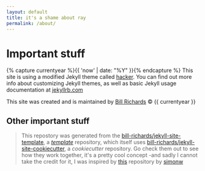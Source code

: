 ```yaml
---
layout: default
title: it's a shame about ray
permalink: /about/
---
```


# Important stuff
{% capture currentyear %}{{ 'now' | date: "%Y" }}{% endcapture %}
This site is using a modified Jekyll theme called [hacker](https://pages-themes.github.io/hacker/). You can find out more info about customizing Jekyll themes, as well as basic Jekyll usage documentation at [jekyllrb.com](https://jekyllrb.com/)

This site was created and is maintained by [Bill Richards](https://github.com/bill-richards) © {{ currentyear }}

## Other important stuff

> This repostory was generated from the [bill-richards/jekyll-site-template](https://github.com/bill-richards/jekyll-site-template), a [_template_]((https://docs.github.com/en/github/creating-cloning-and-archiving-repositories/creating-a-repository-on-github/creating-a-repository-from-a-template)) repository, which itself uses [bill-richards/jekyll-site-cookiecutter](https://github.com/bill-richards/jekyll-site-cookiecutter), a _cookiecutter_ repository. Go check them out to see how they work together, it's a pretty cool concept -and sadly I cannot take the credit for it, I was inspired by [this](https://github.com/simonw/python-lib-template-repository) repository by [simonw](https://github.com/simonw)
